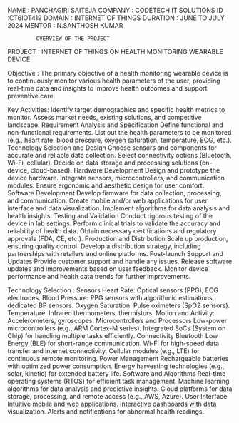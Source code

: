 NAME : PANCHAGIRI SAITEJA
COMPANY : CODETECH IT SOLUTIONS
ID :CT6IOT419
DOMAIN : INTERNET OF THINGS
DURATION : JUNE TO JULY 2024
MENTOR : N.SANTHOSH KUMAR

             OVERVIEW OF THE PROJECT 
PROJECT : INTERNET OF THINGS ON HEALTH MONITORING WEARABLE DEVICE

Objective :
The primary objective of a health monitoring wearable device is to continuously monitor various health parameters of the user, providing real-time data and insights to improve health outcomes and support preventive care.

Key Activities:
Identify target demographics and specific health metrics to monitor.
Assess market needs, existing solutions, and competitive landscape.
Requirement Analysis and Specification
Define functional and non-functional requirements.
List out the health parameters to be monitored (e.g., heart rate, blood pressure, oxygen saturation, temperature, ECG, etc.).
Technology Selection and Design
Choose sensors and components for accurate and reliable data collection.
Select connectivity options (Bluetooth, Wi-Fi, cellular).
Decide on data storage and processing solutions (on-device, cloud-based).
Hardware Development
Design and prototype the device hardware.
Integrate sensors, microcontrollers, and communication modules.
Ensure ergonomic and aesthetic design for user comfort.
Software Development
Develop firmware for data collection, processing, and communication.
Create mobile and/or web applications for user interface and data visualization.
Implement algorithms for data analysis and health insights.
Testing and Validation
Conduct rigorous testing of the device in lab settings.
Perform clinical trials to validate the accuracy and reliability of health data.
Obtain necessary certifications and regulatory approvals (FDA, CE, etc.).
Production and Distribution
Scale up production, ensuring quality control.
Develop a distribution strategy, including partnerships with retailers and online platforms.
Post-launch Support and Updates
Provide customer support and handle any issues.
Release software updates and improvements based on user feedback.
Monitor device performance and health data trends for further improvements.

Technology Selection :
Sensors
Heart Rate: Optical sensors (PPG), ECG electrodes.
Blood Pressure: PPG sensors with algorithmic estimations, dedicated BP sensors.
Oxygen Saturation: Pulse oximeters (SpO2 sensors).
Temperature: Infrared thermometers, thermistors.
Motion and Activity: Accelerometers, gyroscopes.
Microcontrollers and Processors
Low-power microcontrollers (e.g., ARM Cortex-M series).
Integrated SoCs (System on Chip) for handling multiple tasks efficiently.
Connectivity
Bluetooth Low Energy (BLE) for short-range communication.
Wi-Fi for high-speed data transfer and internet connectivity.
Cellular modules (e.g., LTE) for continuous remote monitoring.
Power Management
Rechargeable batteries with optimized power consumption.
Energy harvesting technologies (e.g., solar, kinetic) for extended battery life.
Software and Algorithms
Real-time operating systems (RTOS) for efficient task management.
Machine learning algorithms for data analysis and predictive insights.
Cloud platforms for data storage, processing, and remote access (e.g., AWS, Azure).
User Interface
Intuitive mobile and web applications.
Interactive dashboards with data visualization.
Alerts and notifications for abnormal health readings.
